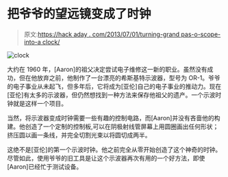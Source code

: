 # 把爷爷的望远镜变成了时钟

> 原文:[https://hack aday . com/2013/07/01/turning-grand pas-o-scope-into-a clock/](https://hackaday.com/2013/07/01/turning-grandpas-o-scope-into-a-clock/)

![clock](../Images/483e01301b727a9d3ce4d21af9767b29.png)

大约在 1960 年，[Aaron]的祖父决定尝试电子维修这一新的职业。虽然没有成功，但在他放弃之前，他制作了一台漂亮的希斯基特示波器，型号为 OR-1。爷爷的电子事业从未起飞，但多年后，它将成为[亚伦]自己的电子事业的推动力。现在[亚伦]有太多的示波器，但仍然想找到一种方法来保存他祖父的遗产。一个示波时钟就是这样一个项目。

当然，将示波器变成时钟需要一些有趣的控制电路，而[Aaron]并没有吝啬他的构建。他创造了一个定制的控制板,可以在阴极射线管屏幕上用圆圈画出任何形状；挤压圆以画一条线，并完全切割光束以将圆切成两半。

这绝不是[亚伦]的第一个示波时钟。他之前完全从零开始创造了这个神奇的时钟。尽管如此，使用爷爷的旧工具是让这个示波器再次有用的一个好方法，即使[Aaron]已经忙于测试设备。